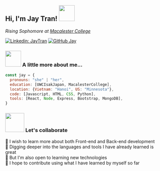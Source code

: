 <h2> Hi, I'm Jay Tran! <img src="https://media.giphy.com/media/mGcNjsfWAjY5AEZNw6/giphy.gif" width="50"></h2>
<p><em>Rising Sophomore at <a href="http://www.macalester.edu">Macalester College</a>
</em></p>

[![Linkedin: JayTran](https://img.shields.io/badge/-JayTran-blue?style=flat-square&logo=Linkedin&logoColor=white&link=https://www.linkedin.com/in/jay-tran-1668b5192/)](https://www.linkedin.com/in/jay-tran-1668b5192/)
[![GitHub Jay](https://img.shields.io/github/followers/qayjjj?label=follow&style=social)](https://github.com/qayjjj)


### <img src="https://media.giphy.com/media/VgCDAzcKvsR6OM0uWg/giphy.gif" width="50"> A little more about me...  

```javascript
const jay = {
  pronouns: "she" | "her",
  education: [UWCIsakJapan, MacalesterCollege],
  location: {Vietnam: "Hanoi", US: "Minnesota"},
  code: [Javascript, HTML, CSS, Python],
  tools: [React, Node, Express, Bootstrap, MongoDB],
}
```

### <img src="https://media.giphy.com/media/LnQjpWaON8nhr21vNW/giphy.gif" width="60"> Let's collaborate
🌱 I wish to learn more about both Front-end and Back-end development <br>
🌱 Digging deeper into the languages and tools I have already learned is great <br>
🌱 But I'm also open to learning new technologies <br>
🌱 I hope to contribute using what I have learned by myself so far 
